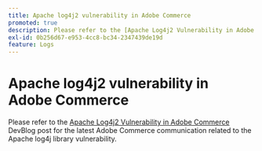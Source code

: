 ```yaml
---
title: Apache log4j2 vulnerability in Adobe Commerce
promoted: true
description: Please refer to the [Apache Log4j2 Vulnerability in Adobe Commerce](https://community.magento.com/t5/Magento-DevBlog/Apache-Log4j2-Vulnerability-in-Adobe-Commerce/ba-p/488683) DevBlog post for the latest Adobe Commerce communication related to the Apache log4j library vulnerability.
exl-id: 0b256d67-e953-4cc8-bc34-2347439de19d
feature: Logs
---
```

# Apache log4j2 vulnerability in Adobe Commerce

Please refer to the [Apache Log4j2 Vulnerability in Adobe Commerce](https://community.magento.com/t5/Magento-DevBlog/Apache-Log4j2-Vulnerability-in-Adobe-Commerce/ba-p/488683) DevBlog post for the latest Adobe Commerce communication related to the Apache log4j library vulnerability.
